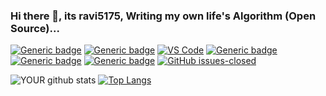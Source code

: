 ### Hi there 👋, its ravi5175, Writing my own life's Algorithm (Open Source)...
[![Generic badge](https://img.shields.io/badge/DISCORD-Ravi6797-NAVY.svg)](https://shields.io/)
[![Generic badge](https://img.shields.io/badge/WEAPON-PYTHON-YELLOW.svg)](https://shields.io/)
[![VS Code](https://img.shields.io/badge/-VSCODE-PURPLE.svg?logo=visual-studio-code)](https://shields.io/)
[![Generic badge](https://img.shields.io/badge/TOOL-ASTUDIO-<COLOR>.svg)](https://shields.io/)
[![Generic badge](https://img.shields.io/badge/TECH-FLASK-BLUE.svg)](https://shields.io/)
[![Generic badge](https://img.shields.io/badge/TECH-ANDROID-GREEN.svg)](https://shields.io/)
[![GitHub issues-closed](https://img.shields.io/github/issues-closed/ravi5175/freshlybuiltimagejaano)](https://GitHub.com/ravi5175/freshlybuiltimagejaano/issues?q=is%3Aissue+is%3Aclosed)

![YOUR github stats](https://github-readme-stats.vercel.app/api?username=ravi5175&count_private=true&show_icons=true)
[![Top Langs](https://github-readme-stats.vercel.app/api/top-langs/?username=ravi5175&hide=jupyter%20notebook&layout=compact)](https://github.com/ravi5175/github-readme-stats)
<!--
**ravi5175/ravi5175** is a ✨ _special_ ✨ repository because its `README.md` (this file) appears on your GitHub profile.



Here are some ideas to get you started:

- 🔭 I’m currently working on ...
- 🌱 I’m currently learning ...
- 👯 I’m looking to collaborate on ...
- 🤔 I’m looking for help with ...
- 💬 Ask me about ...
- 📫 How to reach me: ...
- 😄 Pronouns: ...
- ⚡ Fun fact: ...
-->
